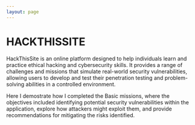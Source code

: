```yaml
---
layout: page
---
```



# HACKTHISSITE 

HackThisSite is an online platform designed to help individuals learn and practice ethical hacking and cybersecurity skills. It provides a range of challenges and missions that simulate real-world security vulnerabilities, allowing users to develop and test their penetration testing and problem-solving abilities in a controlled environment.

Here I demostrate how I completed the Basic missions, where the objectives included identifying potential security vulnerabilities within the application, explore how attackers might exploit them, and provide recommendations for mitigating the risks identified.
